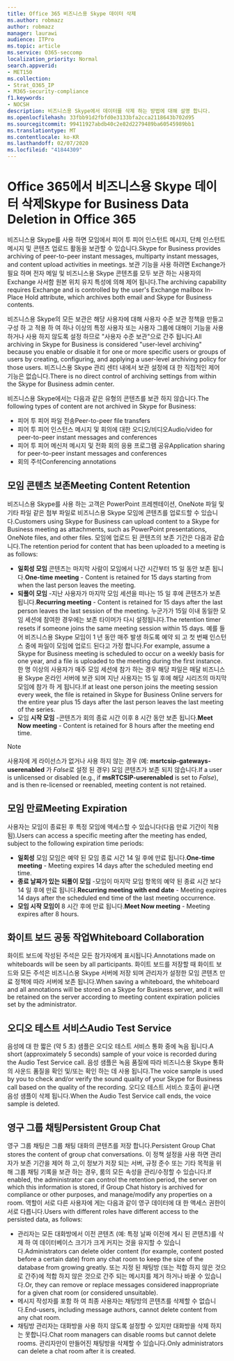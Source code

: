 ```yaml
---
title: Office 365 비즈니스용 Skype 데이터 삭제
ms.author: robmazz
author: robmazz
manager: laurawi
audience: ITPro
ms.topic: article
ms.service: O365-seccomp
localization_priority: Normal
search.appverid:
- MET150
ms.collection:
- Strat_O365_IP
- M365-security-compliance
f1.keywords:
- NOCSH
description: 비즈니스용 Skype에서 데이터를 삭제 하는 방법에 대해 설명 합니다.
ms.openlocfilehash: 33fbb91d2fbfd0e3133bfa2cca2118643b702d95
ms.sourcegitcommit: 99411927abdb40c2e82d2279489ba60545989bb1
ms.translationtype: MT
ms.contentlocale: ko-KR
ms.lasthandoff: 02/07/2020
ms.locfileid: "41844309"
---
```

# <a name="skype-for-business-data-deletion-in-office-365"></a><span data-ttu-id="3f306-103">Office 365에서 비즈니스용 Skype 데이터 삭제</span><span class="sxs-lookup"><span data-stu-id="3f306-103">Skype for Business Data Deletion in Office 365</span></span>

<span data-ttu-id="3f306-104">비즈니스용 Skype를 사용 하면 모임에서 피어 투 피어 인스턴트 메시지, 단체 인스턴트 메시지 및 콘텐츠 업로드 활동을 보관할 수 있습니다.</span><span class="sxs-lookup"><span data-stu-id="3f306-104">Skype for Business provides archiving of peer-to-peer instant messages, multiparty instant messages, and content upload activities in meetings.</span></span> <span data-ttu-id="3f306-105">보관 기능을 사용 하려면 Exchange가 필요 하며 전자 메일 및 비즈니스용 Skype 콘텐츠를 모두 보관 하는 사용자의 Exchange 사서함 원본 위치 유지 특성에 의해 제어 됩니다.</span><span class="sxs-lookup"><span data-stu-id="3f306-105">The archiving capability requires Exchange and is controlled by the user's Exchange mailbox In-Place Hold attribute, which archives both email and Skype for Business contents.</span></span>

<span data-ttu-id="3f306-106">비즈니스용 Skype의 모든 보관은 해당 사용자에 대해 사용자 수준 보관 정책을 만들고 구성 하 고 적용 하 여 하나 이상의 특정 사용자 또는 사용자 그룹에 대해이 기능을 사용 하거나 사용 하지 않도록 설정 하므로 "사용자 수준 보관"으로 간주 됩니다.</span><span class="sxs-lookup"><span data-stu-id="3f306-106">All archiving in Skype for Business is considered "user-level archiving" because you enable or disable it for one or more specific users or groups of users by creating, configuring, and applying a user-level archiving policy for those users.</span></span> <span data-ttu-id="3f306-107">비즈니스용 Skype 관리 센터 내에서 보관 설정에 대 한 직접적인 제어 기능은 없습니다.</span><span class="sxs-lookup"><span data-stu-id="3f306-107">There is no direct control of archiving settings from within the Skype for Business admin center.</span></span>

<span data-ttu-id="3f306-108">비즈니스용 Skype에서는 다음과 같은 유형의 콘텐츠를 보관 하지 않습니다.</span><span class="sxs-lookup"><span data-stu-id="3f306-108">The following types of content are not archived in Skype for Business:</span></span>

- <span data-ttu-id="3f306-109">피어 투 피어 파일 전송</span><span class="sxs-lookup"><span data-stu-id="3f306-109">Peer-to-peer file transfers</span></span>
- <span data-ttu-id="3f306-110">피어 투 피어 인스턴스 메시지 및 회의에 대한 오디오/비디오</span><span class="sxs-lookup"><span data-stu-id="3f306-110">Audio/video for peer-to-peer instant messages and conferences</span></span>
- <span data-ttu-id="3f306-111">피어 투 피어 메신저 메시지 및 전화 회의 응용 프로그램 공유</span><span class="sxs-lookup"><span data-stu-id="3f306-111">Application sharing for peer-to-peer instant messages and conferences</span></span>
- <span data-ttu-id="3f306-112">회의 주석</span><span class="sxs-lookup"><span data-stu-id="3f306-112">Conferencing annotations</span></span> 

## <a name="meeting-content-retention"></a><span data-ttu-id="3f306-113">모임 콘텐츠 보존</span><span class="sxs-lookup"><span data-stu-id="3f306-113">Meeting Content Retention</span></span>

<span data-ttu-id="3f306-114">비즈니스용 Skype를 사용 하는 고객은 PowerPoint 프레젠테이션, OneNote 파일 및 기타 파일 같은 첨부 파일로 비즈니스용 Skype 모임에 콘텐츠를 업로드할 수 있습니다.</span><span class="sxs-lookup"><span data-stu-id="3f306-114">Customers using Skype for Business can upload content to a Skype for Business meeting as attachments, such as PowerPoint presentations, OneNote files, and other files.</span></span> <span data-ttu-id="3f306-115">모임에 업로드 된 콘텐츠의 보존 기간은 다음과 같습니다.</span><span class="sxs-lookup"><span data-stu-id="3f306-115">The retention period for content that has been uploaded to a meeting is as follows:</span></span>

- <span data-ttu-id="3f306-116">**일회성 모임** 콘텐츠는 마지막 사람이 모임에서 나간 시간부터 15 일 동안 보존 됩니다.</span><span class="sxs-lookup"><span data-stu-id="3f306-116">**One-time meeting** - Content is retained for 15 days starting from when the last person leaves the meeting.</span></span>
- <span data-ttu-id="3f306-117">**되풀이 모임** -지난 사용자가 마지막 모임 세션을 떠나는 15 일 후에 콘텐츠가 보존 됩니다.</span><span class="sxs-lookup"><span data-stu-id="3f306-117">**Recurring meeting** - Content is retained for 15 days after the last person leaves the last session of the meeting.</span></span> <span data-ttu-id="3f306-118">누군가가 15일 이내 동일한 모임 세션에 참여한 경우에는 보존 타이머가 다시 설정됩니다.</span><span class="sxs-lookup"><span data-stu-id="3f306-118">The retention timer resets if someone joins the same meeting session within 15 days.</span></span> <span data-ttu-id="3f306-119">예를 들어 비즈니스용 Skype 모임이 1 년 동안 매주 발생 하도록 예약 되 고 첫 번째 인스턴스 중에 파일이 모임에 업로드 된다고 가정 합니다.</span><span class="sxs-lookup"><span data-stu-id="3f306-119">For example, assume a Skype for Business meeting is scheduled to occur on a weekly basis for one year, and a file is uploaded to the meeting during the first instance.</span></span> <span data-ttu-id="3f306-120">한 명 이상의 사용자가 매주 모임 세션에 참가 하는 경우 해당 파일은 매달 비즈니스용 Skype 온라인 서버에 보관 되며 지난 사용자는 15 일 후에 해당 시리즈의 마지막 모임에 참가 하 게 됩니다.</span><span class="sxs-lookup"><span data-stu-id="3f306-120">If at least one person joins the meeting session every week, the file is retained in Skype for Business Online servers for the entire year plus 15 days after the last person leaves the last meeting of the series.</span></span>
- <span data-ttu-id="3f306-121">모임 **시작 모임** -콘텐츠가 회의 종료 시간 이후 8 시간 동안 보존 됩니다.</span><span class="sxs-lookup"><span data-stu-id="3f306-121">**Meet Now meeting** - Content is retained for 8 hours after the meeting end time.</span></span>

> [!NOTE]
> <span data-ttu-id="3f306-122">사용자에 게 라이선스가 없거나 사용 하지 않는 경우 (예: **msrtcsip-gateways-userenabled** 가 *False*로 설정 된 경우) 모임 콘텐츠가 보존 되지 않습니다.</span><span class="sxs-lookup"><span data-stu-id="3f306-122">If a user is unlicensed or disabled (e.g., if **msRTCSIP-userenabled** is set to *False*), and is then re-licensed or reenabled, meeting content is not retained.</span></span>

## <a name="meeting-expiration"></a><span data-ttu-id="3f306-123">모임 만료</span><span class="sxs-lookup"><span data-stu-id="3f306-123">Meeting Expiration</span></span>

<span data-ttu-id="3f306-124">사용자는 모임이 종료된 후 특정 모임에 액세스할 수 있습니다(다음 만료 기간이 적용됨).</span><span class="sxs-lookup"><span data-stu-id="3f306-124">Users can access a specific meeting after the meeting has ended, subject to the following expiration time periods:</span></span>

- <span data-ttu-id="3f306-125">**일회성** 모임 모임은 예약 된 모임 종료 시간 14 일 후에 만료 됩니다.</span><span class="sxs-lookup"><span data-stu-id="3f306-125">**One-time meeting** - Meeting expires 14 days after the scheduled meeting end time.</span></span>
- <span data-ttu-id="3f306-126">**종료 날짜가 있는 되풀이 모임** -모임이 마지막 모임 항목의 예약 된 종료 시간 보다 14 일 후에 만료 됩니다.</span><span class="sxs-lookup"><span data-stu-id="3f306-126">**Recurring meeting with end date** - Meeting expires 14 days after the scheduled end time of the last meeting occurrence.</span></span>
- <span data-ttu-id="3f306-127">**모임 시작 모임이** 8 시간 후에 만료 됩니다.</span><span class="sxs-lookup"><span data-stu-id="3f306-127">**Meet Now meeting** - Meeting expires after 8 hours.</span></span>

## <a name="whiteboard-collaboration"></a><span data-ttu-id="3f306-128">화이트 보드 공동 작업</span><span class="sxs-lookup"><span data-stu-id="3f306-128">Whiteboard Collaboration</span></span>

<span data-ttu-id="3f306-129">화이트 보드에 작성된 주석은 모든 참가자에게 표시됩니다.</span><span class="sxs-lookup"><span data-stu-id="3f306-129">Annotations made on whiteboards will be seen by all participants.</span></span> <span data-ttu-id="3f306-130">화이트 보드를 저장할 때 화이트 보드와 모든 주석은 비즈니스용 Skype 서버에 저장 되며 관리자가 설정한 모임 콘텐츠 만료 정책에 따라 서버에 보존 됩니다.</span><span class="sxs-lookup"><span data-stu-id="3f306-130">When saving a whiteboard, the whiteboard and all annotations will be stored on a Skype for Business server, and it will be retained on the server according to meeting content expiration policies set by the administrator.</span></span>

## <a name="audio-test-service"></a><span data-ttu-id="3f306-131">오디오 테스트 서비스</span><span class="sxs-lookup"><span data-stu-id="3f306-131">Audio Test Service</span></span>

<span data-ttu-id="3f306-132">음성에 대 한 짧은 (약 5 초) 샘플은 오디오 테스트 서비스 통화 중에 녹음 됩니다.</span><span class="sxs-lookup"><span data-stu-id="3f306-132">A short (approximately 5 seconds) sample of your voice is recorded during the Audio Test Service call.</span></span> <span data-ttu-id="3f306-133">음성 샘플은 녹음 품질에 따라 비즈니스용 Skype 통화의 사운드 품질을 확인 및/또는 확인 하는 데 사용 됩니다.</span><span class="sxs-lookup"><span data-stu-id="3f306-133">The voice sample is used by you to check and/or verify the sound quality of your Skype for Business call based on the quality of the recording.</span></span> <span data-ttu-id="3f306-134">오디오 테스트 서비스 호출이 끝나면 음성 샘플이 삭제 됩니다.</span><span class="sxs-lookup"><span data-stu-id="3f306-134">When the Audio Test Service call ends, the voice sample is deleted.</span></span>

## <a name="persistent-group-chat"></a><span data-ttu-id="3f306-135">영구 그룹 채팅</span><span class="sxs-lookup"><span data-stu-id="3f306-135">Persistent Group Chat</span></span>

<span data-ttu-id="3f306-136">영구 그룹 채팅은 그룹 채팅 대화의 콘텐츠를 저장 합니다.</span><span class="sxs-lookup"><span data-stu-id="3f306-136">Persistent Group Chat stores the content of group chat conversations.</span></span> <span data-ttu-id="3f306-137">이 정책 설정을 사용 하면 관리자가 보존 기간을 제어 하 고,이 정보가 저장 되는 서버, 규정 준수 또는 기타 목적을 위해 그룹 채팅 기록을 보관 하는 경우, 룸의 모든 속성을 관리/수정할 수 있습니다.</span><span class="sxs-lookup"><span data-stu-id="3f306-137">If enabled, the administrator can control the retention period, the server on which this information is stored, if Group Chat history is archived for compliance or other purposes, and manage/modify any properties on a room.</span></span> <span data-ttu-id="3f306-138">역할이 서로 다른 사용자에 게는 다음과 같이 영구 데이터에 대 한 액세스 권한이 서로 다릅니다.</span><span class="sxs-lookup"><span data-stu-id="3f306-138">Users with different roles have different access to the persisted data, as follows:</span></span>

- <span data-ttu-id="3f306-139">관리자는 모든 대화방에서 이전 콘텐츠 (예: 특정 날짜 이전에 게시 된 콘텐츠)를 삭제 하 여 데이터베이스 크기가 크게 커지는 것을 유지할 수 있습니다.</span><span class="sxs-lookup"><span data-stu-id="3f306-139">Administrators can delete older content (for example, content posted before a certain date) from any chat room to keep the size of the database from growing greatly.</span></span> <span data-ttu-id="3f306-140">또는 지정 된 채팅방 (또는 적합 하지 않은 것으로 간주)에 적합 하지 않은 것으로 간주 되는 메시지를 제거 하거나 바꿀 수 있습니다.</span><span class="sxs-lookup"><span data-stu-id="3f306-140">Or, they can remove or replace messages considered inappropriate for a given chat room (or considered unsuitable).</span></span>
- <span data-ttu-id="3f306-141">메시지 작성자를 포함 하 여 최종 사용자는 채팅방의 콘텐츠를 삭제할 수 없습니다.</span><span class="sxs-lookup"><span data-stu-id="3f306-141">End-users, including message authors, cannot delete content from any chat room.</span></span>
- <span data-ttu-id="3f306-142">채팅방 관리자는 대화방을 사용 하지 않도록 설정할 수 있지만 대화방을 삭제 하지는 못합니다.</span><span class="sxs-lookup"><span data-stu-id="3f306-142">Chat room managers can disable rooms but cannot delete rooms.</span></span> <span data-ttu-id="3f306-143">관리자만이 만들어진 채팅방을 삭제할 수 있습니다.</span><span class="sxs-lookup"><span data-stu-id="3f306-143">Only administrators can delete a chat room after it is created.</span></span>